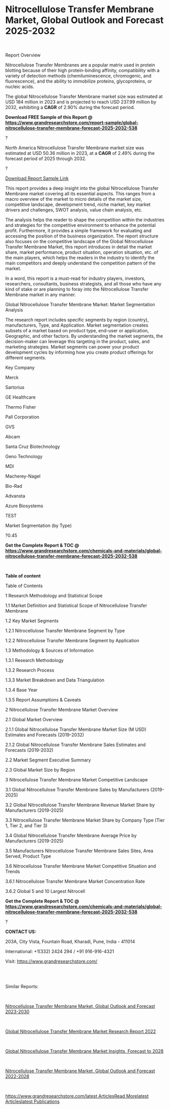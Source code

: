 <h1>Nitrocellulose Transfer Membrane Market, Global Outlook and Forecast 2025-2032</h1><br/><p>Report Overview</p>
 
 
 
 <p>Nitrocellulose Transfer Membranes are a popular matrix used in protein blotting because of their high protein-binding affinity, compatibility with a variety of detection methods (chemiluminescence, chromogenic, and fluorescence), and the ability to immobilize proteins, glycoproteins, or nucleic acids.</p>
 
 
 
 <p>The global Nitrocellulose Transfer Membrane market size was estimated at USD 184 million in 2023 and is projected to reach USD 237.99 million by 2032, exhibiting a <strong>CAGR</strong> of 2.90% during the forecast period.</p>
 
 
 
 <div><b>Download FREE Sample of this Report @ <a href="https://www.grandresearchstore.com/report-sample/global-nitrocellulose-transfer-membrane-forecast-2025-2032-538">https://www.grandresearchstore.com/report-sample/global-nitrocellulose-transfer-membrane-forecast-2025-2032-538</a></b></div>
 
 
 
 <p>? </p>
 
 
 
 <p>North America Nitrocellulose Transfer Membrane market size was estimated at USD 50.36 million in 2023, at a <strong>CAGR</strong> of 2.49% during the forecast period of 2025 through 2032.</p>
 
 
 
 <p>? </p>
 
 
 
 <p><a href="https://www.grandresearchstore.com/mr-admin/report-sample/global-nitrocellulose-transfer-membrane-forecast-2025-2032-538">Download Report Sample Link</a></p>
 
 
 
 <p>This report provides a deep insight into the global Nitrocellulose Transfer Membrane market covering all its essential aspects. This ranges from a macro overview of the market to micro details of the market size, competitive landscape, development trend, niche market, key market drivers and challenges, SWOT analysis, value chain analysis, etc.</p>
 
 
 
 <p>The analysis helps the reader to shape the competition within the industries and strategies for the competitive environment to enhance the potential profit. Furthermore, it provides a simple framework for evaluating and accessing the position of the business organization. The report structure also focuses on the competitive landscape of the Global Nitrocellulose Transfer Membrane Market, this report introduces in detail the market share, market performance, product situation, operation situation, etc. of the main players, which helps the readers in the industry to identify the main competitors and deeply understand the competition pattern of the market.</p>
 
 
 
 <p>In a word, this report is a must-read for industry players, investors, researchers, consultants, business strategists, and all those who have any kind of stake or are planning to foray into the Nitrocellulose Transfer Membrane market in any manner.</p>
 
 
 
 <p>Global Nitrocellulose Transfer Membrane Market: Market Segmentation Analysis</p>
 
 
 
 <p>The research report includes specific segments by region (country), manufacturers, Type, and Application. Market segmentation creates subsets of a market based on product type, end-user or application, Geographic, and other factors. By understanding the market segments, the decision-maker can leverage this targeting in the product, sales, and marketing strategies. Market segments can power your product development cycles by informing how you create product offerings for different segments.</p>
 
 
 
 <p>Key Company</p>
 
 
 
 <p>Merck</p>
 
 
 
 <p>Sartorius</p>
 
 
 
 <p>GE Healthcare</p>
 
 
 
 <p>Thermo Fisher</p>
 
 
 
 <p>Pall Corporation</p>
 
 
 
 <p>GVS</p>
 
 
 
 <p>Abcam</p>
 
 
 
 <p>Santa Cruz Biotechnology</p>
 
 
 
 <p>Geno Technology</p>
 
 
 
 <p>MDI</p>
 
 
 
 <p>Macherey-Nagel</p>
 
 
 
 <p>Bio-Rad</p>
 
 
 
 <p>Advansta</p>
 
 
 
 <p>Azure Biosystems</p>
 
 
 
 <p>TEST</p>
 
 
 
 <p>Market Segmentation (by Type)</p>
 
 
 
 <p>?0.45</p>
 
 
 
 <div><b>Get the Complete Report & TOC @ <a href="https://www.grandresearchstore.com/chemicals-and-materials/global-nitrocellulose-transfer-membrane-forecast-2025-2032-538">https://www.grandresearchstore.com/chemicals-and-materials/global-nitrocellulose-transfer-membrane-forecast-2025-2032-538</a></b></div>
 
 
 
 <p><br />
 
 <b>Table of content</b></p>
 
 
 
 <p>Table of Contents<br />
 
 1 Research Methodology and Statistical Scope<br />
 
 1.1 Market Definition and Statistical Scope of Nitrocellulose Transfer Membrane<br />
 
 1.2 Key Market Segments<br />
 
 1.2.1 Nitrocellulose Transfer Membrane Segment by Type<br />
 
 1.2.2 Nitrocellulose Transfer Membrane Segment by Application<br />
 
 1.3 Methodology & Sources of Information<br />
 
 1.3.1 Research Methodology<br />
 
 1.3.2 Research Process<br />
 
 1.3.3 Market Breakdown and Data Triangulation<br />
 
 1.3.4 Base Year<br />
 
 1.3.5 Report Assumptions & Caveats<br />
 
 2 Nitrocellulose Transfer Membrane Market Overview<br />
 
 2.1 Global Market Overview<br />
 
 2.1.1 Global Nitrocellulose Transfer Membrane Market Size (M USD) Estimates and Forecasts (2019-2032)<br />
 
 2.1.2 Global Nitrocellulose Transfer Membrane Sales Estimates and Forecasts (2019-2032)<br />
 
 2.2 Market Segment Executive Summary<br />
 
 2.3 Global Market Size by Region<br />
 
 3 Nitrocellulose Transfer Membrane Market Competitive Landscape<br />
 
 3.1 Global Nitrocellulose Transfer Membrane Sales by Manufacturers (2019-2025)<br />
 
 3.2 Global Nitrocellulose Transfer Membrane Revenue Market Share by Manufacturers (2019-2025)<br />
 
 3.3 Nitrocellulose Transfer Membrane Market Share by Company Type (Tier 1, Tier 2, and Tier 3)<br />
 
 3.4 Global Nitrocellulose Transfer Membrane Average Price by Manufacturers (2019-2025)<br />
 
 3.5 Manufacturers Nitrocellulose Transfer Membrane Sales Sites, Area Served, Product Type<br />
 
 3.6 Nitrocellulose Transfer Membrane Market Competitive Situation and Trends<br />
 
 3.6.1 Nitrocellulose Transfer Membrane Market Concentration Rate<br />
 
 3.6.2 Global 5 and 10 Largest Nitrocell</p>
 
 
 
 <div><b>Get the Complete Report & TOC @ <a href="https://www.grandresearchstore.com/chemicals-and-materials/global-nitrocellulose-transfer-membrane-forecast-2025-2032-538">https://www.grandresearchstore.com/chemicals-and-materials/global-nitrocellulose-transfer-membrane-forecast-2025-2032-538</a></b></div>
 
 
 
 <p>? </p>
 
 
 
 <p><b>CONTACT US:</b><br />
 
 203A, City Vista, Fountain Road, Kharadi, Pune, India - 411014<br />
 
 International: +1(332) 2424 294 / +91 916-916-4321<br />
 
 Visit: <a href="https://www.grandresearchstore.com/">https://www.grandresearchstore.com/</a><br />
 
 <br />
 
 <br />
 
 Similar Reports:<br />
 
 <br />
 
 <a href="https://www.grandresearchstore.com/chemicals-and-materials/global-nitrocellulose-transfer-membrane-forecast-2023-2030-189">Nitrocellulose Transfer Membrane Market, Global Outlook and Forecast 2023-2030</a><br />
 
 <br />
 
 <a href="https://www.grandresearchstore.com/chemicals-and-materials/global-nitrocellulose-transfer-membrane-2022-453">Global Nitrocellulose Transfer Membrane Market Research Report 2022</a><br />
 
 <br />
 
 <a href="https://www.grandresearchstore.com/chemicals-and-materials/global-nitrocellulose-transfer-membrane-2028-960">Global Nitrocellulose Transfer Membrane Market Insights, Forecast to 2028</a><br />
 
 <br />
 
 <a href="https://www.grandresearchstore.com/chemicals-and-materials/global-nitrocellulose-transfer-membrane-forecast-2022-2028-996">Nitrocellulose Transfer Membrane Market, Global Outlook and Forecast 2022-2028</a><br />
 
 <br />
 
 <a href="https://gyeongbokgung.com">https://www.grandresearchstore.com/</a><a href="https://hallyeomaritime.com">latest Articles</a><a href="https://jingwansa.com">Read More</a><a href="https://nguoiviet.jp/">latest Articles</a><a href="https://www.intelmarketresearch.com/">latest Publications</a></p>